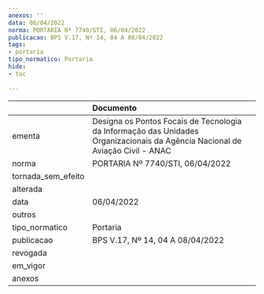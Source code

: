 ```yaml
---
anexos: ''
data: 06/04/2022
norma: PORTARIA Nº 7740/STI, 06/04/2022
publicacao: BPS V.17, Nº 14, 04 A 08/04/2022
tags:
- portaria
tipo_normatico: Portaria
hide: 
- toc 
 
---
```


|                    | Documento                                                                                                                     |
|:-------------------|:------------------------------------------------------------------------------------------------------------------------------|
| ementa             | Designa os Pontos Focais de Tecnologia da Informação das Unidades Organizacionais da Agência Nacional de Aviação Civil - ANAC |
| norma              | PORTARIA Nº 7740/STI, 06/04/2022                                                                                              |
| tornada_sem_efeito |                                                                                                                               |
| alterada           |                                                                                                                               |
| data               | 06/04/2022                                                                                                                    |
| outros             |                                                                                                                               |
| tipo_normatico     | Portaria                                                                                                                      |
| publicacao         | BPS V.17, Nº 14, 04 A 08/04/2022                                                                                              |
| revogada           |                                                                                                                               |
| em_vigor           |                                                                                                                               |
| anexos             |                                                                                                                               |